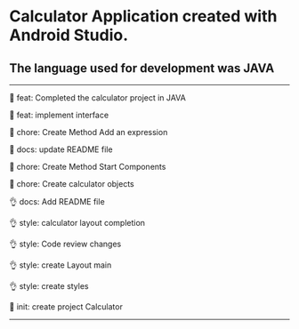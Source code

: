 # Calculator Application created with Android Studio.

## The language used for development was JAVA

<hr>

:rocket: feat: Completed the calculator project in JAVA

:lipstick: feat: implement interface

:wrench: chore: Create Method Add an expression

:wrench: docs: update README file

:wrench: chore: Create Method Start Components

:wrench: chore: Create calculator objects

:ok_hand: docs: Add README file

:ok_hand: style: calculator layout completion

:ok_hand: style: Code review changes

:ok_hand: style: create Layout main

:ok_hand: style: create styles

:tada: init: create project Calculator

<hr>
